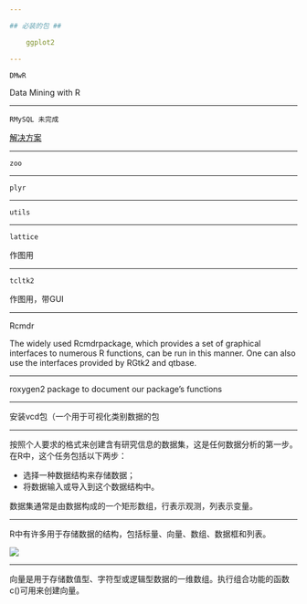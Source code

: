 ```yaml
---

## 必装的包 ##

    ggplot2

---
```


	DMwR  

Data Mining with R

---

	RMySQL 未完成

[解决方案](http://f.dataguru.cn/thread-12104-1-1.html)


---

    zoo

---

    plyr

---

    utils

---
	lattice
作图用

---
	tcltk2
作图用，带GUI

---
Rcmdr

The widely used Rcmdrpackage, which provides a set of graphical interfaces to numerous R functions, can be run in this manner. One can also use the interfaces provided
by RGtk2 and qtbase.

---

roxygen2 package  to  document  our  package’s  functions

---

安装vcd包（一个用于可视化类别数据的包

---
按照个人要求的格式来创建含有研究信息的数据集，这是任何数据分析的第一步。在R中，这个任务包括以下两步：

- 选择一种数据结构来存储数据；
- 将数据输入或导入到这个数据结构中。

数据集通常是由数据构成的一个矩形数组，行表示观测，列表示变量。

---

R中有许多用于存储数据的结构，包括标量、向量、数组、数据框和列表。

![](http://img5.douban.com/view/photo/photo/public/p2190665636.jpg)

---

向量是用于存储数值型、字符型或逻辑型数据的一维数组。执行组合功能的函数c()可用来创建向量。























